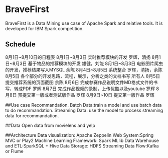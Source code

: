 # BraveFirst
BraveFirst is a Data Mining use case of  Apache Spark and relative tools. 
It is developed for IBM Spark competition.


## Schedule
8月1日~8月10日的日程表
8月1日~8月3日 实时推荐模块的开发 罗辉，清扬
8月1日~8月3日 基于物品的推荐模块的开发 雄健，刘能
8月1日~8月3日 电影图片爬虫的开发，推荐结果写入MYSQL 余陈
8月4日~8月5日 系统整合 罗辉，清扬，余陈
8月5日 各个部分的开发思路，流程，展示，分析之类的文档书写 所有人
8月5日 提交推荐系统的页面截图 余陈
8月6日 完成参赛作品说明文件MD格式文件的书写，转成PDF 罗辉
8月7日 完成作品视频的录制，上传优酷以及youtube 罗辉
8月8日 预提交第一版或者测试版作品 罗辉
8月9日~10日 提交第一版作品 罗辉


##Use case 
Recommandation.
Batch Data:train a model and use batch data to do recommandation.
Streaming Data: use the model to process streaming data for recommandation.

##Data
Open data from movielens and yelp

##Architecture
Data visualization: Apache Zeppelin
Web System:Spring MVC or Play2
Machine Learning Framework: Spark MLlib
Data Warehouse and ETL:SparkSQL + Hive
Data Storage: HDFS
Streaming Data Flow:Kafka or Flume


